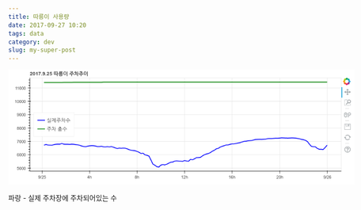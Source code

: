 ```yaml
---
title: 따릉이 사용량
date: 2017-09-27 10:20
tags: data
category: dev
slug: my-super-post
---
```



<img src="images/number-of-bikes-using-in-seoul-0925.png" style="max-width:700px">

파랑 - 실제 주차장에 주차되어있는 수

